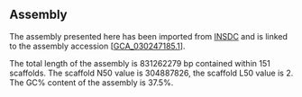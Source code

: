 **Assembly**
--------

The assembly presented here has been imported from [INSDC](http://www.insdc.org) and is linked to the assembly accession [[GCA\_030247185.1](http://www.ebi.ac.uk/ena/data/view/GCA_030247185.1)].

The total length of the assembly is 831262279 bp contained within 151 scaffolds.
The scaffold N50 value is 304887826, the scaffold L50 value is 2.
The GC% content of the assembly is 37.5%.
